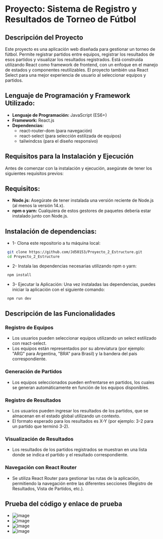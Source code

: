 # Proyecto: Sistema de Registro y Resultados de Torneo de Fútbol
## Descripción del Proyecto
Este proyecto es una aplicación web diseñada para gestionar un torneo de fútbol. Permite registrar partidos entre equipos, registrar los resultados de esos partidos y visualizar los resultados registrados. Está construida utilizando React como framework de frontend, con un enfoque en el manejo de estados y componentes reutilizables. El proyecto también usa React Select para una mejor experiencia de usuario al seleccionar equipos y partidos.
## Lenguaje de Programación y Framework Utilizado:
- **Lenguaje de Programación:** JavaScript (ES6+)
- **Framework:** React.js
- **Dependencias:**
  - react-router-dom (para navegación)
  - react-select (para selección estilizada de equipos)
  - tailwindcss (para el diseño responsivo)
## Requisitos para la Instalación y Ejecución
Antes de comenzar con la instalación y ejecución, asegúrate de tener los siguientes requisitos previos:
## Requisitos:
- **Node.js:** Asegúrate de tener instalada una versión reciente de Node.js (al menos la versión 14.x).
- **npm o yarn:** Cualquiera de estos gestores de paquetes debería estar instalado junto con Node.js.
## Instalación de dependencias:
- 1- Clona este repositorio a tu máquina local:
 ```bash
  git clone https://github.com/Jd50153/Proyecto_2_Estructure.git
  cd Proyecto_2_Estructure
```
- 2- Instala las dependencias necesarias utilizando npm o yarn:
 ```bash
  npm install
```
- 3- Ejecutar la Aplicación: Una vez instaladas las dependencias, puedes iniciar la aplicación con el siguiente comando:
 ```bash
  npm run dev
```

## Descripción de las Funcionalidades
  ### Registro de Equipos
  - Los usuarios pueden seleccionar equipos utilizando un select estilizado con react-select.
  - Los equipos están representados por su abreviatura (por ejemplo: "ARG" para Argentina, "BRA" para Brasil) y la bandera del país correspondiente.
  ### Generación de Partidos
  - Los equipos seleccionados pueden enfrentarse en partidos, los cuales se generan automáticamente en función de los equipos disponibles.
  ### Registro de Resultados
  - Los usuarios pueden ingresar los resultados de los partidos, que se almacenan en el estado global utilizando un contexto.
  - El formato esperado para los resultados es X-Y (por ejemplo: 3-2 para un partido que terminó 3-2).
  ### Visualización de Resultados
  - Los resultados de los partidos registrados se muestran en una lista donde se indica el partido y el resultado correspondiente.
  ### Navegación con React Router
  - Se utiliza React Router para gestionar las rutas de la aplicación, permitiendo la navegación entre las diferentes secciones (Registro de Resultados, Vista de Partidos, etc.).
## Prueba del código y enlace de prueba
- ![image](https://github.com/user-attachments/assets/a7730789-c777-41f8-899a-ed2323ad0cd4)
- ![image](https://github.com/user-attachments/assets/824eaf7a-c1bf-4517-9b69-d5e38ec83b5e)
- ![image](https://github.com/user-attachments/assets/037feb3b-ad0e-49ac-98eb-f3e97aa60ffc)
- ![image](https://github.com/user-attachments/assets/76cc38cb-bd97-4f8a-b442-4f613701a7ef)



